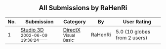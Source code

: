 ﻿<div align="center">

## All Submissions by RaHenRi

</div>

No.  | Submission | Category | By   | User Rating
---- | ---------- | -------- | ---- | -----------
1 | [Studio 3D<br /><sup>2002-06-09 19:36:24</sup>](https://github.com/Planet-Source-Code/rahenri-studio-3d__1-35663) | [DirectX<br /><sup>Visual Basic</sup>](../ByCategory/directx__1-44.md) | RaHenRi | 5.0 (10 globes from 2 users)
